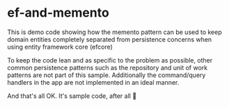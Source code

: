 # ef-and-memento
This is demo code showing how the memento pattern can be used to keep domain entities completely separated from persistence concerns when using entity framework core (efcore)

To keep the code lean and as specific to the problem as possible, other common persistence patterns such as the repository and unit of work patterns are not part of this sample.
Additionally the command/query handlers in the app are not implemented in an ideal manner.

And that's all OK. It's sample code, after all 🙂
